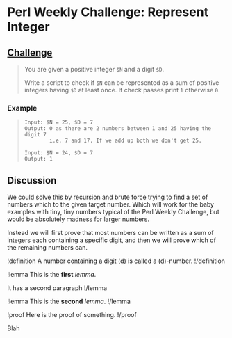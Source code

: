 # Perl Weekly Challenge: Represent Integer

## [Challenge](https://perlweeklychallenge.org/blog/perl-weekly-challenge-113/#TASK1)

> You are given a positive integer `$N` and a digit `$D`.
>
> Write a script to check if `$N` can be represented as a sum of positive
> integers having `$D` at least once. If check passes print `1` otherwise `0`.

### Example

>     Input: $N = 25, $D = 7
>     Output: 0 as there are 2 numbers between 1 and 25 having the digit 7
>             i.e. 7 and 17. If we add up both we don't get 25.
>
>     Input: $N = 24, $D = 7
>     Output: 1

## Discussion

We could solve this by recursion and brute force trying to find a set
of numbers which to the given target number. Which will work
for the baby examples with tiny, tiny numbers typical of the
Perl Weekly Challenge, but would be absolutely madness for larger
numbers.

Instead we will first prove that most numbers can be written
as a sum of integers each containing a specific digit, and then
we will prove which of the remaining numbers can.

!definition
A number containing a digit \(d\) is called a \(d\)-number.
!/definition

!lemma
This is the **first** *lemma*.

It has a second paragraph
!/lemma

!lemma
This is the **second** *lemma*.
!/lemma

!proof
Here is the proof of something.
!/proof

Blah
